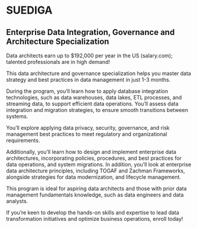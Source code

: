 # SUEDIGA
## Enterprise Data Integration, Governance and Architecture Specialization

Data architects earn up to $192,000 per year in the US (salary.com); talented professionals are in high demand! 

This data architecture and governance specialization helps you master data strategy and best practices in data management in just 1-3 months. 

During the program, you’ll learn how to apply database integration technologies, such as data warehouses, data lakes, ETL processes, and streaming data, to support efficient data operations. You’ll assess data integration and migration strategies, to ensure smooth transitions between systems. 

You’ll explore applying data privacy, security, governance, and risk management best practices to meet regulatory and organizational requirements. 

Additionally, you’ll learn how to design and implement enterprise data architectures, incorporating policies, procedures, and best practices for data operations, and system migrations. In addition, you’ll look at enterprise data architecture principles, including TOGAF and Zachman Frameworks, alongside strategies for data modernization, and lifecycle management.  

This program is ideal for aspiring data architects and those with prior data management fundamentals knowledge, such as data engineers and data analysts.

If you’re keen to develop the hands-on skills and expertise to lead data transformation initiatives and optimize business operations, enroll today!
